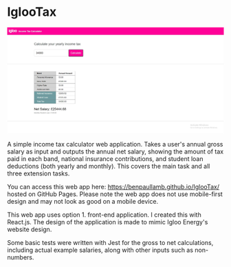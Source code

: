 # IglooTax
![Screenshot](/screenshot.jpg)

A simple income tax calculator web application. Takes a user's annual gross salary as input and outputs the annual net salary, showing the amount of tax paid in each band, national insurance contributions, and student loan deductions (both yearly and monthly). This covers the main task and all three extension tasks.

You can access this web app here: https://benpaullamb.github.io/IglooTax/ hosted on GitHub Pages. Please note the web app does not use mobile-first design and may not look as good on a mobile device.

This web app uses option 1. front-end application. I created this with React.js. The design of the application is made to mimic Igloo Energy's website design.

Some basic tests were written with Jest for the gross to net calculations, including actual example salaries, along with other inputs such as non-numbers.